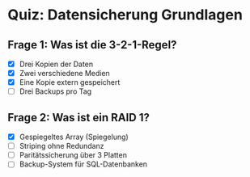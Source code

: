 # Quiz: Datensicherung Grundlagen

## Frage 1: Was ist die 3-2-1-Regel?

- [x] Drei Kopien der Daten
- [x] Zwei verschiedene Medien
- [x] Eine Kopie extern gespeichert
- [ ] Drei Backups pro Tag

## Frage 2: Was ist ein RAID 1?

- [x] Gespiegeltes Array (Spiegelung)
- [ ] Striping ohne Redundanz
- [ ] Paritätssicherung über 3 Platten
- [ ] Backup-System für SQL-Datenbanken
